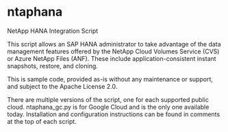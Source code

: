 # ntaphana

NetApp HANA Integration Script

This script allows an SAP HANA administrator to take advantage of the data management features offered by the NetApp Cloud Volumes Service (CVS) or Azure NetApp Files (ANF). These include application-consistent instant snapshots, restore, and cloning.

This is sample code, provided as-is without any maintenance or support, and subject to the Apache License 2.0.

There are multiple versions of the script, one for each supported public cloud. ntaphana_gc.py is for Google Cloud and is the only one available today. Installation and configuration instructions can be found in comments at the top of each script.
